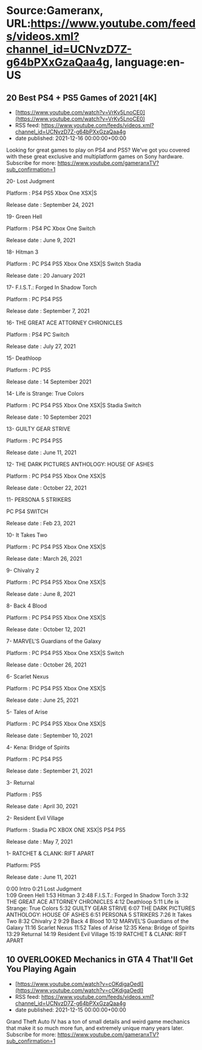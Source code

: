 # Source:Gameranx, URL:https://www.youtube.com/feeds/videos.xml?channel_id=UCNvzD7Z-g64bPXxGzaQaa4g, language:en-US

## 20 Best PS4 + PS5 Games of 2021 [4K]
 - [https://www.youtube.com/watch?v=VrKv5LnoCE0](https://www.youtube.com/watch?v=VrKv5LnoCE0)
 - RSS feed: https://www.youtube.com/feeds/videos.xml?channel_id=UCNvzD7Z-g64bPXxGzaQaa4g
 - date published: 2021-12-16 00:00:00+00:00

Looking for great games to play on PS4 and PS5? We've got you covered with these great exclusive and multiplatform games on Sony hardware.
Subscribe for more: https://www.youtube.com/gameranxTV?sub_confirmation=1

20- Lost Judgment  

Platform : PS4 PS5 Xbox One XSX|S 

Release date : September 24, 2021 



19- Green Hell 

Platform : PS4 PC Xbox One Switch 

Release date : June 9, 2021 



18- Hitman 3

Platform : PC PS4 PS5 Xbox One XSX|S Switch Stadia

Release date : 20 January 2021



17- F.I.S.T.: Forged In Shadow Torch 

Platform : PC PS4 PS5 

Release date : September 7, 2021 



16- THE GREAT ACE ATTORNEY CHRONICLES 

Platform : PS4 PC Switch 

Release date : July 27, 2021 



15- Deathloop 

Platform : PC PS5

Release date : 14 September 2021



14- Life is Strange: True Colors 

Platform : PC PS4 PS5 Xbox One XSX|S Stadia Switch 

Release date : 10 September 2021 



13- GUILTY GEAR STRIVE

Platform : PC PS4 PS5

Release date : June 11, 2021



12- THE DARK PICTURES ANTHOLOGY: HOUSE OF ASHES 

Platform : PC PS4 PS5 Xbox One XSX|S 

Release date : October 22, 2021 



11- PERSONA 5 STRIKERS

PC PS4 SWITCH

Release date : Feb 23, 2021



10- It Takes Two

Platform : PC PS4 PS5 Xbox One XSX|S

Release date : March 26, 2021



9- Chivalry 2 

Platform : PC PS4 PS5 Xbox One XSX|S  

Release date : June 8, 2021 



8- Back 4 Blood 

Platform : PC PS4 PS5 Xbox One XSX|S 

Release date : October 12, 2021 



7- MARVEL'S Guardians of the Galaxy

Platform : PC PS4 PS5 Xbox One XSX|S Switch

Release date : October 26, 2021



6- Scarlet Nexus 

Platform : PC PS4 PS5 Xbox One XSX|S 

Release date : June 25, 2021 



5- Tales of Arise

Platform : PC PS4 PS5 Xbox One XSX|S

Release date : September 10, 2021



4- Kena: Bridge of Spirits 

Platform : PC PS4 PS5 

Release date : September 21, 2021 



3- Returnal

Platform : PS5 

Release date : April 30, 2021 



2- Resident Evil Village

Platform : Stadia PC XBOX ONE XSX|S PS4 PS5

Release date : May 7, 2021



1- RATCHET & CLANK: RIFT APART

Platform: PS5

Release date : June 11, 2021 



0:00 Intro
0:21 Lost Judgment  
1:09 Green Hell 
1:53 Hitman 3
2:48 F.I.S.T.: Forged In Shadow Torch 
3:32 THE GREAT ACE ATTORNEY CHRONICLES 
4:12 Deathloop 
5:11 Life is Strange: True Colors 
5:32 GUILTY GEAR STRIVE
6:07 THE DARK PICTURES ANTHOLOGY: HOUSE OF ASHES 
6:51 PERSONA 5 STRIKERS
7:26 It Takes Two
8:32 Chivalry 2 
9:29 Back 4 Blood 
10:12 MARVEL'S Guardians of the Galaxy
11:16 Scarlet Nexus 
11:52 Tales of Arise
12:35 Kena: Bridge of Spirits 
13:29 Returnal
14:19 Resident Evil Village
15:19 RATCHET & CLANK: RIFT APART

## 10 OVERLOOKED Mechanics in GTA 4 That'll Get You Playing Again
 - [https://www.youtube.com/watch?v=cOKdigaOedI](https://www.youtube.com/watch?v=cOKdigaOedI)
 - RSS feed: https://www.youtube.com/feeds/videos.xml?channel_id=UCNvzD7Z-g64bPXxGzaQaa4g
 - date published: 2021-12-15 00:00:00+00:00

Grand Theft Auto IV has a ton of small details and weird game mechanics that make it so much more fun, and extremely unique many years later.
Subscribe for more: https://www.youtube.com/gameranxTV?sub_confirmation=1

